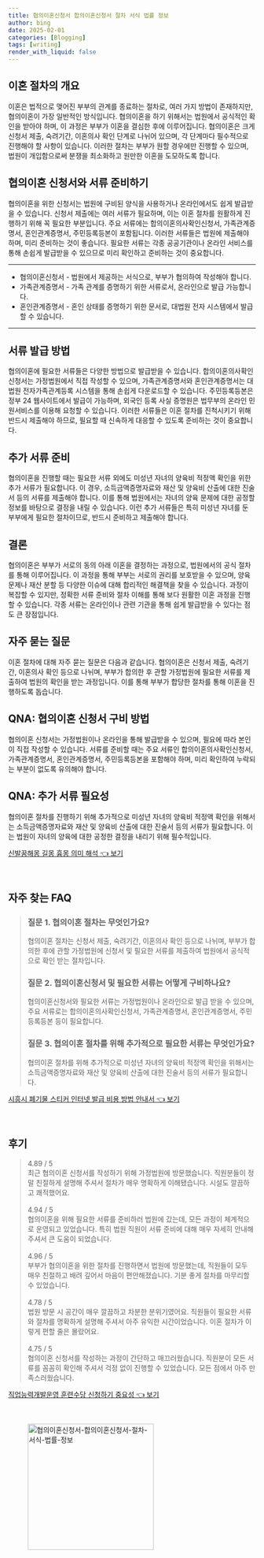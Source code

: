 ```yaml
---
title: 협의이혼신청서 합의이혼신청서 절차 서식 법률 정보
author: bing
date: 2025-02-01
categories: [Blogging]
tags: [writing]
render_with_liquid: false
---
```



<h2 id='이혼_절차_의_개요'>이혼 절차의 개요</h2>

<p>이혼은 법적으로 맺어진 부부의 관계를 종료하는 절차로, 여러 가지 방법이 존재하지만, 협의이혼이 가장 일반적인 방식입니다. 협의이혼을 하기 위해서는 법원에서 공식적인 확인을 받아야 하며, 이 과정은 부부가 이혼을 결심한 후에 이루어집니다. 협의이혼은 크게 신청서 제출, 숙려기간, 이혼의사 확인 단계로 나뉘어 있으며, 각 단계마다 필수적으로 진행해야 할 사항이 있습니다. 이러한 절차는 부부가 원할 경우에만 진행할 수 있으며, 법원이 개입함으로써 분쟁을 최소화하고 원만한 이혼을 도모하도록 합니다.</p>

<h2 id='협의이혼_신청서와_서류_준비하기'>협의이혼 신청서와 서류 준비하기</h2>

<p>협의이혼을 위한 신청서는 법원에 구비된 양식을 사용하거나 온라인에서도 쉽게 발급받을 수 있습니다. 신청서 제출에는 여러 서류가 필요하며, 이는 이혼 절차를 원활하게 진행하기 위해 꼭 필요한 부분입니다. 주요 서류에는 합의이혼의사확인신청서, 가족관계증명서, 혼인관계증명서, 주민등록등본이 포함됩니다. 이러한 서류들은 법원에 제출해야 하며, 미리 준비하는 것이 좋습니다. 필요한 서류는 각종 공공기관이나 온라인 서비스를 통해 손쉽게 발급받을 수 있으므로 미리 확인하고 준비하는 것이 중요합니다.</p>

<hr />

<ul>
    <li>협의이혼신청서 - 법원에서 제공하는 서식으로, 부부가 협의하여 작성해야 합니다.</li>
    <li>가족관계증명서 - 가족 관계를 증명하기 위한 서류로서, 온라인으로 발급 가능합니다.</li>
    <li>혼인관계증명서 - 혼인 상태를 증명하기 위한 문서로, 대법원 전자 시스템에서 발급할 수 있습니다.</li>
</ul>

<hr />

<h2 id='서류_발급_방법'>서류 발급 방법</h2>

<p>협의이혼에 필요한 서류들은 다양한 방법으로 발급받을 수 있습니다. 합의이혼의사확인신청서는 가정법원에서 직접 작성할 수 있으며, 가족관계증명서와 혼인관계증명서는 대법원 전자가족관계등록 시스템을 통해 손쉽게 다운로드할 수 있습니다. 주민등록등본은 정부 24 웹사이트에서 발급이 가능하며, 외국인 등록 사실 증명원은 법무부의 온라인 민원서비스를 이용해 요청할 수 있습니다. 이러한 서류들은 이혼 절차를 진척시키기 위해 반드시 제출해야 하므로, 필요할 때 신속하게 대응할 수 있도록 준비하는 것이 중요합니다.</p>

<h2 id='추가_서류_준비'>추가 서류 준비</h2>

<p>협의이혼을 진행할 때는 필요한 서류 외에도 미성년 자녀의 양육비 적정액 확인을 위한 추가 서류가 필요합니다. 이 경우, 소득금액증명자료와 재산 및 양육비 산출에 대한 진술서 등의 서류를 제출해야 합니다. 이를 통해 법원에서는 자녀의 양육 문제에 대한 공정할 정보를 바탕으로 결정을 내릴 수 있습니다. 이런 추가 서류들은 특히 미성년 자녀를 둔 부부에게 필요한 절차이므로, 반드시 준비하고 제출해야 합니다.</p>

<h2 id='결론'>결론</h2>

<p>협의이혼은 부부가 서로의 동의 아래 이혼을 결정하는 과정으로, 법원에서의 공식 절차를 통해 이루어집니다. 이 과정을 통해 부부는 서로의 권리를 보호받을 수 있으며, 양육 문제나 재산 분할 등 다양한 이슈에 대해 합리적인 해결책을 찾을 수 있습니다. 과정이 복잡할 수 있지만, 정확한 서류 준비와 절차 이해를 통해 보다 원활한 이혼 과정을 진행할 수 있습니다. 각종 서류는 온라인이나 관련 기관을 통해 쉽게 발급받을 수 있다는 점도 큰 장점입니다.</p>

<h2 id='자주_묻는_질문'>자주 묻는 질문</h2>

<p>이혼 절차에 대해 자주 묻는 질문은 다음과 같습니다. 협의이혼은 신청서 제출, 숙려기간, 이혼의사 확인 등으로 나뉘며, 부부가 합의한 후 관할 가정법원에 필요한 서류를 제출하여 법원의 확인을 받는 과정입니다. 이를 통해 부부가 합당한 절차를 통해 이혼을 진행하도록 돕습니다.</p>

<h2 id='QNA_협의이혼_신청서_구비'>QNA: 협의이혼 신청서 구비 방법</h2>

<p>협의이혼 신청서는 가정법원이나 온라인을 통해 발급받을 수 있으며, 필요에 따라 본인이 직접 작성할 수 있습니다. 서류를 준비할 때는 주요 서류인 합의이혼의사확인신청서, 가족관계증명서, 혼인관계증명서, 주민등록등본을 포함해야 하며, 미리 확인하여 누락되는 부분이 없도록 유의해야 합니다.</p>

<h2 id='QNA_추가서류_필요성'>QNA: 추가 서류 필요성</h2>

<p>협의이혼 절차를 진행하기 위해 추가적으로 미성년 자녀의 양육비 적정액 확인을 위해서는 소득금액증명자료와 재산 및 양육비 산출에 대한 진술서 등의 서류가 필요합니다. 이는 법원이 자녀의 양육에 대한 공정한 결정을 내리기 위해 필수적입니다.</p>


<p><a class="click-button" title="신발꿈해몽 길몽 흉몽 의미 해석" href="https://24nara.github.io/posts/%EC%8B%A0%EB%B0%9C%EA%BF%88%ED%95%B4%EB%AA%BD-%EA%B8%B8%EB%AA%BD-%ED%9D%89%EB%AA%BD-%EC%9D%98%EB%AF%B8-%ED%95%B4%EC%84%9D/" rel="dofollow">신발꿈해몽 길몽 흉몽 의미 해석 👈 보기</a></p><br>
<h2 id='자주_찾는_FAQ'>자주 찾는 FAQ</h2>
<div itemscope="" itemtype="https://schema.org/FAQPage">
<blockquote>
<div itemscope="" itemprop="mainEntity" itemtype="https://schema.org/Question">
<h3 itemprop="name">질문 1. 협의이혼 절차는 무엇인가요?</h3>
<div itemscope="" itemprop="acceptedAnswer" itemtype="https://schema.org/Answer">
<span itemprop="text">
<p>협의이혼 절차는 신청서 제출, 숙려기간, 이혼의사 확인 등으로 나뉘며, 부부가 합의한 후에 관할 가정법원에 신청서 및 필요한 서류를 제출하여 법원에서 공식적으로 확인 받는 절차입니다.</p>
</span>
</div>
</div>
<div itemscope="" itemprop="mainEntity" itemtype="https://schema.org/Question">
<h3 itemprop="name">질문 2. 협의이혼신청서 및 필요한 서류는 어떻게 구비하나요?</h3>
<div itemscope="" itemprop="acceptedAnswer" itemtype="https://schema.org/Answer">
<span itemprop="text">
<p>협의이혼신청서와 필요한 서류는 가정법원이나 온라인으로 발급 받을 수 있으며, 주요 서류로는 합의이혼의사확인신청서, 가족관계증명서, 혼인관계증명서, 주민등록등본 등이 필요합니다.</p>
</span>
</div>
</div>
<div itemscope="" itemprop="mainEntity" itemtype="https://schema.org/Question">
<h3 itemprop="name">질문 3. 협의이혼 절차를 위해 추가적으로 필요한 서류는 무엇인가요?</h3>
<div itemscope="" itemprop="acceptedAnswer" itemtype="https://schema.org/Answer">
<span itemprop="text">
<p>협의이혼 절차를 위해 추가적으로 미성년 자녀의 양육비 적정액 확인을 위해서는 소득금액증명자료와 재산 및 양육비 산출에 대한 진술서 등의 서류가 필요합니다.</p>
</span>
</div>
</div>
</blockquote>
</div>
<p><a class="click-button" title="시흥시 폐기물 스티커 인터넷 발급 비용 방법 안내서" href="https://24nara.github.io/posts/%EC%8B%9C%ED%9D%A5%EC%8B%9C-%ED%8F%90%EA%B8%B0%EB%AC%BC-%EC%8A%A4%ED%8B%B0%EC%BB%A4-%EC%9D%B8%ED%84%B0%EB%84%B7-%EB%B0%9C%EA%B8%89-%EB%B9%84%EC%9A%A9-%EB%B0%A9%EB%B2%95-%EC%95%88%EB%82%B4%EC%84%9C/" rel="dofollow">시흥시 폐기물 스티커 인터넷 발급 비용 방법 안내서 👈 보기</a></p><br>
<h2 id='후기'>후기</h2>
<div itemscope itemtype="https://schema.org/Product">
  <blockquote>
  <div itemprop="review" itemscope itemtype="https://schema.org/Review">
      <div itemprop="reviewRating" itemscope itemtype="https://schema.org/Rating"> <span itemprop="ratingValue">4.89</span> / <span itemprop="bestRating">5</span> </div>
      <span itemprop="reviewBody">최근 협의이혼 신청서를 작성하기 위해 가정법원에 방문했습니다. 직원분들이 정말 친절하게 설명해 주셔서 절차가 매우 명확하게 이해됐습니다. 시설도 깔끔하고 쾌적했어요.</span>
  </div>
  <br>
  <div itemprop="review" itemscope itemtype="https://schema.org/Review">
      <div itemprop="reviewRating" itemscope itemtype="https://schema.org/Rating"> <span itemprop="ratingValue">4.94</span> / <span itemprop="bestRating">5</span> </div>
      <span itemprop="reviewBody">협의이혼을 위해 필요한 서류를 준비하러 법원에 갔는데, 모든 과정이 체계적으로 운영되고 있었습니다. 특히 법원 직원이 서류 준비에 대해 매우 자세히 안내해 주셔서 큰 도움이 되었습니다.</span>
  </div>
  <br>
  <div itemprop="review" itemscope itemtype="https://schema.org/Review">
      <div itemprop="reviewRating" itemscope itemtype="https://schema.org/Rating"> <span itemprop="ratingValue">4.96</span> / <span itemprop="bestRating">5</span> </div>
      <span itemprop="reviewBody">부부가 협의이혼을 위한 절차를 진행하면서 법원에 방문했는데, 직원들이 모두 매우 친절하고 배려 깊어서 마음이 편안해졌습니다. 기분 좋게 절차를 마무리할 수 있었습니다.</span>
  </div>
  <br>
  <div itemprop="review" itemscope itemtype="https://schema.org/Review">
      <div itemprop="reviewRating" itemscope itemtype="https://schema.org/Rating"> <span itemprop="ratingValue">4.78</span> / <span itemprop="bestRating">5</span> </div>
      <span itemprop="reviewBody">법원 방문 시 공간이 매우 깔끔하고 차분한 분위기였어요. 직원들이 필요한 서류와 절차를 명확하게 설명해 주셔서 아주 유익한 시간이었습니다. 이혼 절차가 이렇게 편할 줄은 몰랐어요.</span>
  </div>
  <br>
  <div itemprop="review" itemscope itemtype="https://schema.org/Review">
      <div itemprop="reviewRating" itemscope itemtype="https://schema.org/Rating"> <span itemprop="ratingValue">4.75</span> / <span itemprop="bestRating">5</span> </div>
      <span itemprop="reviewBody">협의이혼 신청서를 작성하는 과정이 간단하고 매끄러웠습니다. 직원분이 모든 서류를 꼼꼼히 확인해 주셔서 걱정 없이 진행할 수 있었습니다. 모든 점에서 아주 만족스러웠습니다.</span>
  </div>
  </blockquote>
</div>
<p><a class="click-button" title="직업능력개발운영 훈련수당 신청하기 중요성" href="https://24nara.github.io/posts/%EC%A7%81%EC%97%85%EB%8A%A5%EB%A0%A5%EA%B0%9C%EB%B0%9C%EC%9A%B4%EC%98%81-%ED%9B%88%EB%A0%A8%EC%88%98%EB%8B%B9-%EC%8B%A0%EC%B2%AD%ED%95%98%EA%B8%B0-%EC%A4%91%EC%9A%94%EC%84%B1/" rel="dofollow">직업능력개발운영 훈련수당 신청하기 중요성 👈 보기</a></p><br>
<figure class="image"><img src="https://24nara.github.io/assets/img/thumbnail/협의이혼신청서-합의이혼신청서-절차-서식-법률-정보.webp" alt="협의이혼신청서-합의이혼신청서-절차-서식-법률-정보" width="256" height="256"></figure>